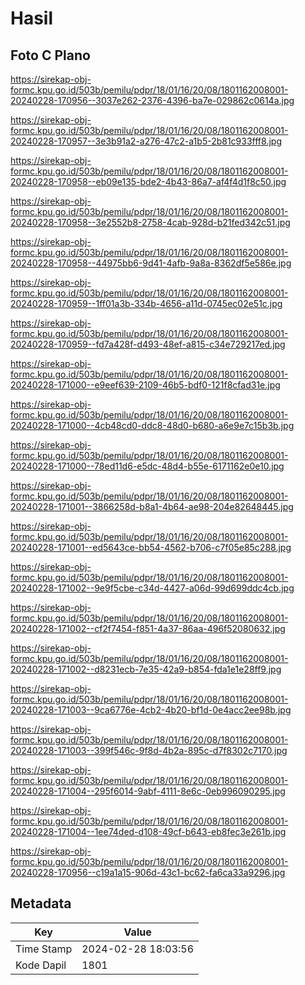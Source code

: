 # Hasil

## Foto C Plano

https://sirekap-obj-formc.kpu.go.id/503b/pemilu/pdpr/18/01/16/20/08/1801162008001-20240228-170956--3037e262-2376-4396-ba7e-029862c0614a.jpg

https://sirekap-obj-formc.kpu.go.id/503b/pemilu/pdpr/18/01/16/20/08/1801162008001-20240228-170957--3e3b91a2-a276-47c2-a1b5-2b81c933fff8.jpg

https://sirekap-obj-formc.kpu.go.id/503b/pemilu/pdpr/18/01/16/20/08/1801162008001-20240228-170958--eb09e135-bde2-4b43-86a7-af4f4d1f8c50.jpg

https://sirekap-obj-formc.kpu.go.id/503b/pemilu/pdpr/18/01/16/20/08/1801162008001-20240228-170958--3e2552b8-2758-4cab-928d-b21fed342c51.jpg

https://sirekap-obj-formc.kpu.go.id/503b/pemilu/pdpr/18/01/16/20/08/1801162008001-20240228-170958--44975bb6-9d41-4afb-9a8a-8362df5e586e.jpg

https://sirekap-obj-formc.kpu.go.id/503b/pemilu/pdpr/18/01/16/20/08/1801162008001-20240228-170959--1ff01a3b-334b-4656-a11d-0745ec02e51c.jpg

https://sirekap-obj-formc.kpu.go.id/503b/pemilu/pdpr/18/01/16/20/08/1801162008001-20240228-170959--fd7a428f-d493-48ef-a815-c34e729217ed.jpg

https://sirekap-obj-formc.kpu.go.id/503b/pemilu/pdpr/18/01/16/20/08/1801162008001-20240228-171000--e9eef639-2109-46b5-bdf0-121f8cfad31e.jpg

https://sirekap-obj-formc.kpu.go.id/503b/pemilu/pdpr/18/01/16/20/08/1801162008001-20240228-171000--4cb48cd0-ddc8-48d0-b680-a6e9e7c15b3b.jpg

https://sirekap-obj-formc.kpu.go.id/503b/pemilu/pdpr/18/01/16/20/08/1801162008001-20240228-171000--78ed11d6-e5dc-48d4-b55e-6171162e0e10.jpg

https://sirekap-obj-formc.kpu.go.id/503b/pemilu/pdpr/18/01/16/20/08/1801162008001-20240228-171001--3866258d-b8a1-4b64-ae98-204e82648445.jpg

https://sirekap-obj-formc.kpu.go.id/503b/pemilu/pdpr/18/01/16/20/08/1801162008001-20240228-171001--ed5643ce-bb54-4562-b706-c7f05e85c288.jpg

https://sirekap-obj-formc.kpu.go.id/503b/pemilu/pdpr/18/01/16/20/08/1801162008001-20240228-171002--9e9f5cbe-c34d-4427-a06d-99d699ddc4cb.jpg

https://sirekap-obj-formc.kpu.go.id/503b/pemilu/pdpr/18/01/16/20/08/1801162008001-20240228-171002--cf2f7454-f851-4a37-86aa-496f52080632.jpg

https://sirekap-obj-formc.kpu.go.id/503b/pemilu/pdpr/18/01/16/20/08/1801162008001-20240228-171002--d8231ecb-7e35-42a9-b854-fda1e1e28ff9.jpg

https://sirekap-obj-formc.kpu.go.id/503b/pemilu/pdpr/18/01/16/20/08/1801162008001-20240228-171003--9ca6776e-4cb2-4b20-bf1d-0e4acc2ee98b.jpg

https://sirekap-obj-formc.kpu.go.id/503b/pemilu/pdpr/18/01/16/20/08/1801162008001-20240228-171003--399f546c-9f8d-4b2a-895c-d7f8302c7170.jpg

https://sirekap-obj-formc.kpu.go.id/503b/pemilu/pdpr/18/01/16/20/08/1801162008001-20240228-171004--295f6014-9abf-4111-8e6c-0eb996090295.jpg

https://sirekap-obj-formc.kpu.go.id/503b/pemilu/pdpr/18/01/16/20/08/1801162008001-20240228-171004--1ee74ded-d108-49cf-b643-eb8fec3e261b.jpg

https://sirekap-obj-formc.kpu.go.id/503b/pemilu/pdpr/18/01/16/20/08/1801162008001-20240228-170956--c19a1a15-906d-43c1-bc62-fa6ca33a9296.jpg


## Metadata

| Key        | Value               |
| ---------- | ------------------- |
| Time Stamp | 2024-02-28 18:03:56 |
| Kode Dapil | 1801                |



